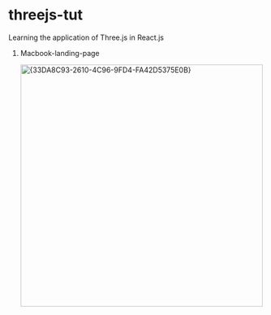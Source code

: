 # threejs-tut
Learning the application of Three.js in React.js

1. Macbook-landing-page
   
   <img width="477" alt="{33DA8C93-2610-4C96-9FD4-FA42D5375E0B}" src="https://github.com/user-attachments/assets/96e192a5-5c0b-48cc-a5ca-3b3e54b1282a" />

